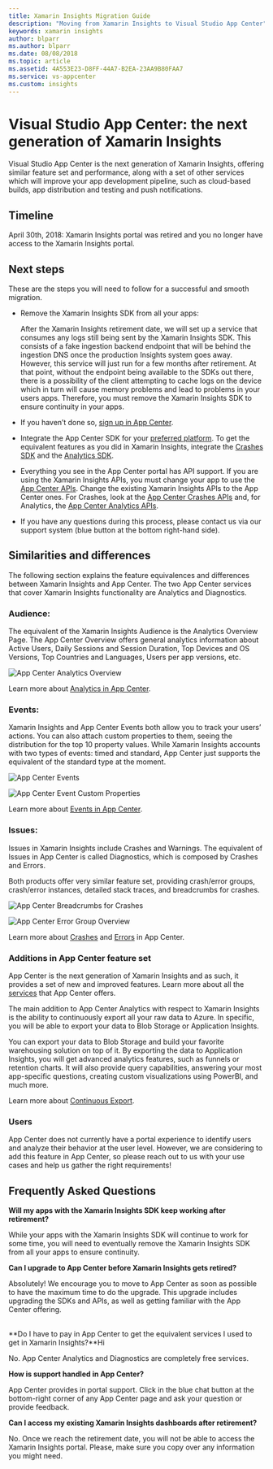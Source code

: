 ```yaml
---
title: Xamarin Insights Migration Guide
description: "Moving from Xamarin Insights to Visual Studio App Center"
keywords: xamarin insights
author: blparr
ms.author: blparr
ms.date: 08/08/2018
ms.topic: article
ms.assetid: 4A553E23-D8FF-44A7-B2EA-23AA9B80FAA7
ms.service: vs-appcenter
ms.custom: insights
---
```

# Visual Studio App Center: the next generation of Xamarin Insights

Visual Studio App Center is the next generation of Xamarin Insights, offering similar feature set and performance, along with a set of other services which will improve your app development pipeline, such as cloud-based builds, app distribution and testing and push notifications.

## Timeline

April 30th, 2018: Xamarin Insights portal was retired and you no longer have access to the Xamarin Insights portal.

## Next steps

These are the steps you will need to follow for a successful and smooth migration.

- Remove the Xamarin Insights SDK from all your apps:

    After the Xamarin Insights retirement date, we will set up a service that consumes any logs still being sent by the Xamarin Insights SDK. This consists of a fake ingestion backend endpoint that will be behind the ingestion DNS once the production Insights system goes away. However, this service will just run for a few months after retirement. At that point, without the endpoint being available to the SDKs out there, there is a possibility of the client attempting to cache logs on the device which in turn will cause memory problems and lead to problems in your users apps. Therefore, you must remove the Xamarin Insights SDK to ensure continuity in your apps.
- If you haven’t done so, [sign up in App Center](https://appcenter.ms/apps).
- Integrate the App Center SDK for your [preferred platform](~/sdk/getting-started/xamarin.md). To get the equivalent features as you did in Xamarin Insights, integrate the [Crashes SDK](~/sdk/crashes/xamarin.md) and the [Analytics SDK](~/sdk/analytics/xamarin.md).
- Everything you see in the App Center portal has API support. If you are using the Xamarin Insights APIs, you must change your app to use the [App Center APIs](~/api-docs/index.md). Change the existing Xamarin Insights APIs to the App Center ones. For Crashes, look at the [App Center Crashes APIs](https://openapi.appcenter.ms/#/crash) and, for Analytics, the [App Center Analytics APIs](https://openapi.appcenter.ms/#/analytics).
- If you have any questions during this process, please contact us via our support system (blue button at the bottom right-hand side).

## Similarities and differences

The following section explains the feature equivalences and differences between Xamarin Insights and App Center.
The two App Center services that cover Xamarin Insights functionality are Analytics and Diagnostics.

### Audience:

The equivalent of the Xamarin Insights Audience is the Analytics Overview Page.
The App Center Overview offers general analytics information about Active Users, Daily Sessions and Session Duration, Top Devices and OS Versions, Top Countries and Languages, Users per app versions, etc.

![App Center Analytics Overview](~/migration/xamarin-insights/images/analytics-overview.png)

Learn more about [Analytics in App Center](~/analytics/index.md).

### Events:

Xamarin Insights and App Center Events both allow you to track your users’ actions. You can also attach custom properties to them, seeing the distribution for the top 10 property values.
While Xamarin Insights accounts with two types of events: timed and standard, App Center just supports the equivalent of the standard type at the moment.

![App Center Events](~/migration/xamarin-insights/images/events.png)

![App Center Event Custom Properties](~/migration/xamarin-insights/images/event-properties.png)

Learn more about [Events in App Center](~/analytics/event-metrics.md).

### Issues:

Issues in Xamarin Insights include Crashes and Warnings. The equivalent of Issues in App Center is called Diagnostics, which is composed by Crashes and Errors.

Both products offer very similar feature set, providing crash/error groups, crash/error instances, detailed stack traces, and breadcrumbs for crashes.

![App Center Breadcrumbs for Crashes](~/migration/xamarin-insights/images/breadcrumbs.png)

![App Center Error Group Overview](~/migration/xamarin-insights/images/errors-overview.png)

Learn more about [Crashes](~/crashes/index.md) and [Errors](~/errors/index.md) in App Center.

### Additions in App Center feature set

App Center is the next generation of Xamarin Insights and as such, it provides a set of new and improved features. Learn more about all the [services](~/index.yml) that App Center offers.

The main addition to App Center Analytics with respect to Xamarin Insights is the ability to continuously export all your raw data to Azure. In specific, you will be able to export your data to Blob Storage or Application Insights.

You can export your data to Blob Storage and build your favorite warehousing solution on top of it. By exporting the data to Application Insights, you will get advanced analytics features, such as funnels or retention charts. It will also provide query capabilities, answering your most app-specific questions, creating custom visualizations using PowerBI, and much more.

Learn more about [Continuous Export](~/analytics/export.md).

### Users

App Center does not currently have a portal experience to identify users and analyze their behavior at the user level. However, we are considering to add this feature in App Center, so please reach out to us with your use cases and help us gather the right requirements!

## Frequently Asked Questions

**Will my apps with the Xamarin Insights SDK keep working after retirement?**

While your apps with the Xamarin Insights SDK will continue to work for some time, you will need to eventually remove the Xamarin Insights SDK from all your apps to ensure continuity.

**Can I upgrade to App Center before Xamarin Insights gets retired?**

Absolutely! We encourage you to move to App Center as soon as possible to have the maximum time to do the upgrade. This upgrade includes upgrading the SDKs and APIs, as well as getting familiar with the App Center offering.
<br><br>

**Do I have to pay in App Center to get the equivalent services I used to get in Xamarin Insights?**Hi 

No. App Center Analytics and Diagnostics are completely free services.

**How is support handled in App Center?**

App Center provides in portal support. Click in the blue chat button at the bottom-right corner of any App Center page and ask your question or provide feedback.

**Can I access my existing Xamarin Insights dashboards after retirement?**

No. Once we reach the retirement date, you will not be able to access the Xamarin Insights portal. Please, make sure you copy over any information you might need.
